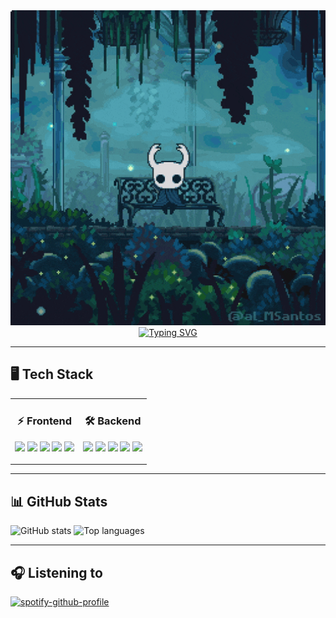 <!-- Profile Banner -->
<div align="center">
  <img src="assets/hollow-knight-reading-map-pixel-art.gif" alt="My Image" width="600"/>
</div>

<!-- Typing Intro -->
<div align="center">
  <a href="https://git.io/typing-svg">
    <img src="https://readme-typing-svg.demolab.com?font=Fira+Code&size=18&duration=2000&pause=1000&color=00F789&repeat=false&width=635&lines=Well+hello+there%2C+I'm+Basil+and+welcome+to+my+profile" alt="Typing SVG" />
  </a>
</div>

---

## 🖥️ Tech Stack

<table>
  <tr>
    <td align="center" width="50%">
      <h3>⚡ Frontend</h3>
      <p>
        <img src="https://img.shields.io/badge/React-20232A?style=for-the-badge&logo=react&logoColor=61DAFB" />
        <img src="https://img.shields.io/badge/TailwindCSS-06B6D4?style=for-the-badge&logo=tailwindcss&logoColor=white" />
        <img src="https://img.shields.io/badge/TypeScript-3178C6?style=for-the-badge&logo=typescript&logoColor=white" />
        <img src="https://img.shields.io/badge/Next.js-000000?style=for-the-badge&logo=nextdotjs&logoColor=white" />
        <img src="https://img.shields.io/badge/Redux-593D88?style=for-the-badge&logo=redux&logoColor=white" />
      </p>
    </td>
    <td align="center" width="50%">
      <h3>🛠 Backend</h3>
      <p>
        <img src="https://img.shields.io/badge/Node.js-339933?style=for-the-badge&logo=nodedotjs&logoColor=white" />
        <img src="https://img.shields.io/badge/Express.js-000000?style=for-the-badge&logo=express&logoColor=white" />
        <img src="https://img.shields.io/badge/NestJS-E0234E?style=for-the-badge&logo=nestjs&logoColor=white" />
        <img src="https://img.shields.io/badge/Prisma-2D3748?style=for-the-badge&logo=prisma&logoColor=white" />
        <img src="https://img.shields.io/badge/PostgreSQL-4169E1?style=for-the-badge&logo=postgresql&logoColor=white" />
      </p>
    </td>
  </tr>
</table>

---

## 📊 GitHub Stats

<div align="left">
  <img src="https://github-readme-stats.vercel.app/api?username=Basil-Abushihab&show_icons=true&theme=tokyonight" alt="GitHub stats" />

  
  <img src="https://github-readme-stats.vercel.app/api/top-langs/?username=Basil-Abushihab&layout=compact&theme=tokyonight" alt="Top languages" />
</div>

---


## 🎧 Listening to

<p align="center">
  
[![spotify-github-profile](https://spotify-github-profile.kittinanx.com/api/view?uid=h7hz3yc75djznswxg3vadze0x&cover_image=true&theme=default&show_offline=false&background_color=121212&interchange=true&bar_color=53b14f&bar_color_cover=false)](https://spotify-github-profile.kittinanx.com/api/view?uid=h7hz3yc75djznswxg3vadze0x&redirect=true)
</p>
